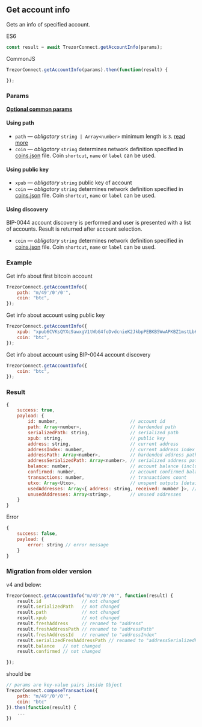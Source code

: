 ## Get account info

Gets an info of specified account.

ES6
```javascript
const result = await TrezorConnect.getAccountInfo(params);
```

CommonJS
```javascript
TrezorConnect.getAccountInfo(params).then(function(result) {

});
```

### Params
[****Optional common params****](commonParams.md)
#### Using path
* `path` — *obligatory* `string | Array<number>` minimum length is `3`. [read more](path.md)
* `coin` — *obligatory* `string` determines network definition specified in [coins.json](../../src/data/coins.json) file. Coin `shortcut`, `name` or `label` can be used.

#### Using public key
* `xpub` — *obligatory* `string` public key of account
* `coin` — *obligatory* `string` determines network definition specified in [coins.json](../../src/data/coins.json) file. Coin `shortcut`, `name` or `label` can be used.

#### Using discovery
BIP-0044 account discovery is performed and user is presented with a list of accounts. Result is returned after account selection.
- `coin` — *obligatory* `string` determines network definition specified in [coins.json](../../src/data/coins.json) file. Coin `shortcut`, `name` or `label` can be used.

### Example
Get info about first bitcoin account
```javascript
TrezorConnect.getAccountInfo({
    path: "m/49'/0'/0'",
    coin: "btc",
});
```

Get info about account using public key
```javascript
TrezorConnect.getAccountInfo({
    xpub: "xpub6CVKsQYXc9awxgV1tWbG4foDvdcnieK2JkbpPEBKB5WwAPKBZ1mstLbKVB4ov7QzxzjaxNK6EfmNY5Jsk2cG26EVcEkycGW4tchT2dyUhrx",
    coin: "btc",
});
```

Get info about account using BIP-0044 account discovery
```javascript
TrezorConnect.getAccountInfo({
    coin: "btc",
});
```

### Result
```javascript
{
    success: true,
    payload: {
        id: number,                           // account id
        path: Array<number>,                  // hardended path
        serializedPath: string,               // serialized path
        xpub: string,                         // public key
        address: string,                      // current address
        addressIndex: number,                 // current address index
        addressPath: Array<number>,           // hardended address path
        addressSerializedPath: Array<number>, // serialized address path
        balance: number,                      // account balance (including unconfirmed transactions)
        confirmed: number,                    // account confirmed balance
        transactions: number,                 // transactions count
        utxo: Array<Utxo>,                    // unspent outputs [detail](../../src/js/types/response.js#L57)
        usedAddresses: Array<{ address: string, received: number }>, // used addresses with received amount
        unusedAddresses: Array<string>,       // unused addresses
    }
}
```
Error
```javascript
{
    success: false,
    payload: {
        error: string // error message
    }
}
```

### Migration from older version

v4 and below:
```javascript
TrezorConnect.getAccountInfo("m/49'/0'/0'", function(result) {
    result.id               // not changed
    result.serializedPath   // not changed
    result.path             // not changed
    result.xpub             // not changed
    result.freshAddress     // renamed to "address"
    result.freshAddressPath // renamed to "addressPath"
    result.freshAddressId   // renamed to "addressIndex"
    result.serializedFreshAddressPath // renamed to "addressSerializedPath"
    result.balance   // not changed
    result.confirmed // not changed

});
```
should be
```javascript
// params are key-value pairs inside Object
TrezorConnect.composeTransaction({ 
    path: "m/49'/0'/0'",
    coin: "btc"
}).then(function(result) {
    ...
})
```
